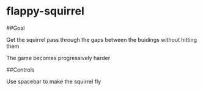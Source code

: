 # flappy-squirrel

##Goal

Get the squirrel pass through the gaps between the buidings without hitting them

The game becomes progressively harder

##Controls

Use spacebar to make the squirrel fly
